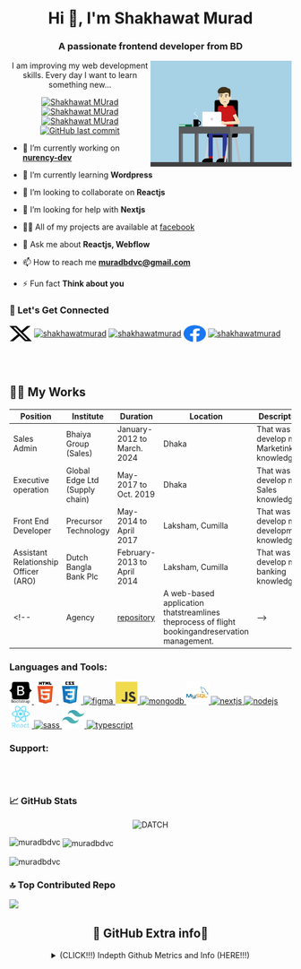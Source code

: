 <h1 align="center">Hi 👋, I'm Shakhawat Murad</h1>
<h3 align="center">A passionate frontend developer from BD</h3>
<!-- Interactive GIF -->
<p align="center">
  <img width="50%" align="right"  src="image/brand.gif" alt="Shakhawat MUrad">
   I am improving my web development skills. Every day I want to learn something new...
</p>

<p align="center"> <!--- P tag to align contents -->
  <a href="https://github.com/muradbdvc">
    <img src="https://komarev.com/ghpvc/?username=muradbdvc&&style=for-the-badge" alt="Shakhawat MUrad" title= "muradbdvc">
  </a>
    <a href="https://github.com/muradbdvc/muradbdvc/network/members">
    <img src="https://img.shields.io/github/forks/muradbdvc/muradbdvc?style=for-the-badge&color=1D70B8&logo=GitHub&logoColor=FFFFFF&label=Repo%20Forks" alt="Shakhawat MUrad" title= "Md Shakhawat MUrad">
   </a>
   <a href="https://github.com/muradbdvc/muradbdvc/stargazers">
    <img src="https://img.shields.io/github/stars/muradbdvc/muradbdvc?style=for-the-badge&logo=GitHub&logoColor=FFFFFF&color=1D70B8&label=Repo%20Stargazers" alt="Shakhawat MUrad" title= "Md Shakhawat MUrad">
   </a>
  <a href="https://github.com/muradbdvc">
   <img alt="GitHub last commit" src="https://img.shields.io/github/last-commit/muradbdvc/muradbdvc?style=for-the-badge&color=1D70B8&logo=GitHub&logoColor=FFFFFF&label=Last%20Updated" title= "Md Shakhawat MUrad">
  </a>
</p>

- 🔭 I’m currently working on <a href="http://www.nurency.com" target="_blank">**nurency-dev**</a>

- 🌱 I’m currently learning **Wordpress**

- 👯 I’m looking to collaborate on **Reactjs**

- 🤝 I’m looking for help with **Nextjs**

- 👨‍💻 All of my projects are available at [facebook](facebook)

- 💬 Ask me about **Reactjs, Webflow**

- 📫 How to reach me **muradbdvc@gmail.com**

- ⚡ Fun fact **Think about you**

<h3 align="left">🔗 Let's Get Connected</h3>
<p align="left">
<a href="https://twitter.com/shakhawatmurad" target="blank"><img align="center" src="image/twitter.svg" alt="shakhawatmurad" height="30" width="40" /></a>
<a href="https://linkedin.com/in/shakhawatmurad" target="blank"><img align="center" src="#" alt="shakhawatmurad" height="30" width="40" /></a>
<a href="https://stackoverflow.com/users/shakhawatmurad" target="blank"><img align="center" src="#" alt="shakhawatmurad" height="30" width="40" /></a>
<a href="https://fb.com/mdshakhawathossen.murad" target="blank"><img align="center" src="image/facebook.svg" alt="shakhawatmurad" height="30" width="40" /></a>
<a href="https://instagram.com/shakhawatmurad" target="blank"><img align="center" src="#" alt="shakhawatmurad" height="30" width="40" /></a>
  
</p><br><br>


## 👩‍💻 My Works

| Position                                    | Institute                                                | Duration                            | Location        | Description                                |
|---------------------------------------------|----------------------------------------------------------|-------------------------------------|-----------------|--------------------------------------------|
|  Sales Admin                                | Bhaiya Group (Sales)                                     | January-2012 to March. 2024         | Dhaka           | That was develop my Marketink knowledge    |
|  Executive operation                        | Global Edge Ltd (Supply chain)                           | May-2017 to Oct. 2019               | Dhaka           | That was develop my Sales knowledge        |
|  Front End Developer                        | Precursor Technology                                     | May-2014 to April 2017              | Laksham, Cumilla| That was develop my development knowledge  |
|  Assistant Relationship Officer (ARO)       | Dutch Bangla Bank Plc                                    | February-2013 to April 2014         | Laksham, Cumilla| That was develop my banking knowledge      |
<!--| Agency                                      | [repository](https://github.com/muradbdvc)               | A web-based application thatstreamlines theprocess of flight bookingandreservation management.     | -->

<h3 align="left">Languages and Tools:</h3>
<p align="left">
  <a href="https://getbootstrap.com" target="_blank" rel="noreferrer">
    <img src="image/bootstrap-plain-wordmark.svg" alt="bootstrap" width="40" height="40"/>
  </a>
  <a href="https://www.w3schools.com/html/" target="_blank" rel="noreferrer"> <img src="image/html5-original-wordmark.svg" alt="html5" width="40" height="40"/> </a>
  <a href="https://www.w3schools.com/css/" target="_blank" rel="noreferrer"> <img src="image/css3-original-wordmark.svg" alt="css3" width="40" height="40"/> </a>
  <a href="https://www.figma.com/" target="_blank" rel="noreferrer"> <img src="#" alt="figma" width="40" height="40"/> </a>
  <a href="https://developer.mozilla.org/en-US/docs/Web/JavaScript" target="_blank" rel="noreferrer"> <img src="image/javascript-original.svg" alt="javascript" width="40" height="40"/> </a>
  <a href="https://www.mongodb.com/" target="_blank" rel="noreferrer"> <img src="#" alt="mongodb" width="40" height="40"/> </a>
  <a href="https://www.mysql.com/" target="_blank" rel="noreferrer"> <img src="image/mysql-original-wordmark.svg" alt="mysql" width="40" height="40"/> </a>
  <a href="https://nextjs.org/" target="_blank" rel="noreferrer"> <img src="#" alt="nextjs" width="40" height="40"/> </a>
  <a href="https://nodejs.org" target="_blank" rel="noreferrer"> <img src="#" alt="nodejs" width="40" height="40"/> </a>
  <a href="https://reactjs.org/" target="_blank" rel="noreferrer"> <img src="image/react-original-wordmark.svg" alt="react" width="40" height="40"/> </a>
  <a href="https://sass-lang.com" target="_blank" rel="noreferrer"> <img src="image/#" alt="sass" width="40" height="40"/> </a> 
  <a href="https://tailwindcss.com/" target="_blank" rel="noreferrer"> <img src="image/tailwind.svg" alt="tailwind" width="40" height="40"/> </a>
  <a href="https://www.typescriptlang.org/" target="_blank" rel="noreferrer"> <img src="#" alt="typescript" width="40" height="40"/> </a>
</p>


<h3 align="left">Support:</h3>
<!-- <p><a href="https://www.buymeacoffee.com/muradbdvcB"> <img align="left" src="https://cdn.buymeacoffee.com/buttons/v2/default-yellow.png" height="50" width="210" alt="muradbdvc" /></a>
 <a href="https://ko-fi.com/shakhawatmurad"> <img align="left" src="https://cdn.ko-fi.com/cdn/kofi3.png?v=3" height="50" width="210" alt="muradbdvc" /></a> -->
</p>
<br>
<br>

<h3 align="left">📈 GitHub Stats</h3>
<div align="center">
<p>
<!--   <img align="center" src="https://github-readme-streak-stats.herokuapp.com/?user=muradbdvc&theme=algolia&hide_border=false&include_all_commits=false&count_private=truet" alt="muradbdvc" /> -->
  <img align="center" src="https://github-profile-summary-cards.vercel.app/api/cards/profile-details?username=muradbdvc&theme=algolia&hide_border=false&include_all_commits=false&count_private=true" alt="DATCH" />

</p>
</div>

<p><img align="left" src="https://github-readme-stats.vercel.app/api/top-langs?username=muradbdvc&theme=algolia&hide_border=false&include_all_commits=false&count_private=true" alt="muradbdvc" /></p>

<p>&nbsp;<img align="center" src="https://github-readme-stats.vercel.app/api?username=muradbdvc&theme=algolia&hide_border=false&include_all_commits=false&count_private=true" alt="muradbdvc" /></p>

<p><img align="center" src="https://github-readme-streak-stats.herokuapp.com/?user=muradbdvc&theme=algolia&hide_border=false&include_all_commits=false&count_private=true&layout=compact" alt="muradbdvc" /></p>

### 🔝 Top Contributed Repo
![](https://github-contributor-stats.vercel.app/api?username=muradbdvc&limit=5&theme=radical&combine_all_yearly_contributions=true)

<h2 align="center">🤝 GitHub Extra info🤝</h2> <!--- Level 2 Heading to align contents -->
<details align="center">
  <summary>
  (CLICK!!!) Indepth Github Metrics and Info (HERE!!!)
  </summary>
  <ol>
    <a href="https://github.com/muradbdvc">
    <img src="https://api.star-history.com/svg?repos=muradbdvc/muradbdvc&type=Date" alt="Add a description" title= "Click HERE to find out more">
  </a>
    <p align="center">
<img src="https://metrics.lecoq.io/muradbdvc?template=classic&base.indepth=true&base.hireable=true&isocalendar=1&languages=1&achievements=1&base=header%2C%20activity%2C%20community%2C%20repositories%2C%20metadata&base.indepth=true&base.hireable=true&base.skip=false&isocalendar=false&isocalendar.duration=full-year&languages=false&languages.ignored=HTML%2C%20CSS%2C%20M4%2C%20C%2C%20C%2B%2B%2C%20PHP%2C%20Makefile%2C%20Roff%2C%20CMake%2C%20Shell&languages.limit=9&languages.threshold=0%25&languages.other=false&languages.colors=github&languages.sections=most-used&languages.indepth=false&languages.analysis.timeout=15&languages.analysis.timeout.repositories=7.5&languages.categories=markup%2C%20programming&languages.recent.categories=markup%2C%20programming&languages.recent.load=300&languages.recent.days=14&achievements=false&achievements.threshold=X&achievements.secrets=true&achievements.display=detailed&achievements.limit=999&config.timezone=Africa%2FJohannesburg" width="90%"></img>
</p>
  </ol>
</details>
